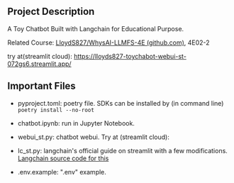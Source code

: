 ## Project Description

A Toy Chatbot Built with Langchain for Educational Purpose.

Related Course: [LloydS827/WhysAI-LLMFS-4E (github.com)](https://github.com/LloydS827/WhysAI-LLMFS-4E), 4E02-2

try at(streamlit cloud): https://lloyds827-toychabot-webui-st-072gs6.streamlit.app/

## Important Files

- pyproject.toml: poetry file. SDKs can be installed by (in command line) `poetry install --no-root`

- chatbot.ipynb: run in Jupyter Notebook.
- webui_st.py: chatbot webui. Try at (streamlit cloud):  
- lc_st.py: langchain's official guide on streamlit with a few modifications. [Langchain source code for this](https://github.com/langchain-ai/streamlit-agent/blob/main/streamlit_agent/basic_memory.py)

- .env.example: ".env" example.

